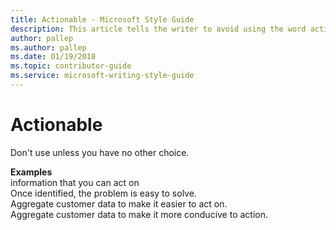 ```yaml
---
title: Actionable - Microsoft Style Guide
description: This article tells the writer to avoid using the word actionable and provides alternatives.  
author: pallep
ms.author: pallep
ms.date: 01/19/2018
ms.topic: contributor-guide
ms.service: microsoft-writing-style-guide
---
```


# Actionable

Don't use unless you have no other choice. 

**Examples**  
information that you can act on  
Once identified, the problem is easy to solve.   
Aggregate customer data to make it easier to act on.  
Aggregate customer data to make it more conducive to action.  
